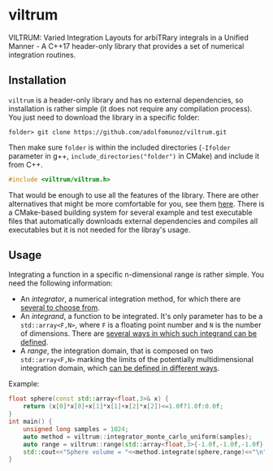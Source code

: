 # viltrum
VILTRUM: Varied Integration Layouts for arbiTRary integrals in a Unified Manner - A C++17 header-only library that provides a set of numerical integration routines.

## Installation

`viltrum` is a header-only library and has no external dependencies, so installation is rather simple (it does not require any compilation process). You just need to download the library in a specific folder:

```
folder> git clone https://github.com/adolfomunoz/viltrum.git
```

Then make sure `folder` is within the included directories (`-Ifolder` parameter in g++, `include_directories("folder")` in CMake) and 
include it from C++.

```cpp
#include <viltrum/viltrum.h>
```

That would be enough to use all the features of the library. There are other alternatives that might be more comfortable for you, see them [here](doc/installation.md). There is a CMake-based building system for several example and test executable files that automatically downloads external dependencies and compiles all executables but it is not needed for the libray's usage.

## Usage

Integrating a function in a specific n-dimensional range is rather simple. You need the following information:
- An *integrator*, a numerical integration method, for which there are [several to choose from](doc/integrators.md).
- An *integrand*, a function to be integrated. It's only parameter has to be a `std::array<F,N>`, where `F` is a floating point number and `N` is the number of dimensions. There are [several ways in which such integrand can be defined](doc/integrands.md).
- A *range*, the integration domain, that is composed on two `std::array<F,N>` marking the limits of the potentially multidimensional integration domain, which [can be defined in different ways](doc/ranges.md).

Example:

```cpp
float sphere(const std::array<float,3>& x) {
    return (x[0]*x[0]+x[1]*x[1]+x[2]*x[2])<=1.0f?1.0f:0.0f;
}
int main() {
    unsigned long samples = 1024;
    auto method = viltrum::integrator_monte_carlo_uniform(samples);
    auto range = viltrum::range(std::array<float,3>{-1.0f,-1.0f,-1.0f},std::array<float,3>{1.0f,1.0f,1.0f});
    std::cout<<"Sphere volume = "<<method.integrate(sphere,range)<<"\n";
}
```










